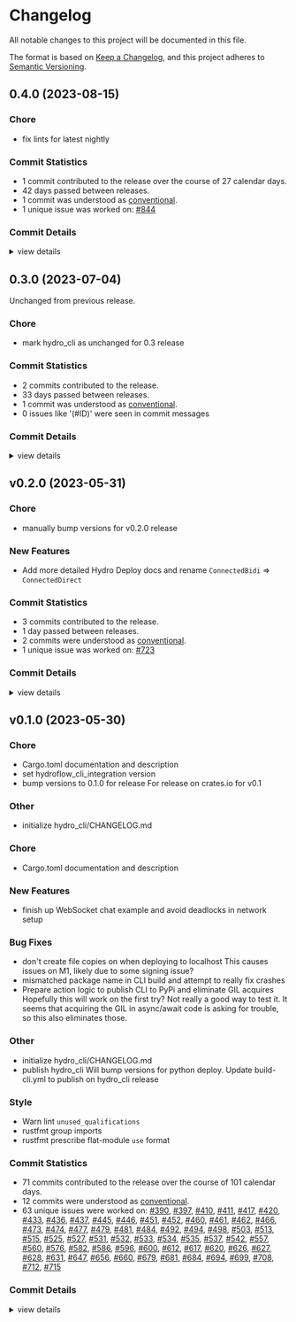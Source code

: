 # Changelog

All notable changes to this project will be documented in this file.

The format is based on [Keep a Changelog](https://keepachangelog.com/en/1.0.0/),
and this project adheres to [Semantic Versioning](https://semver.org/spec/v2.0.0.html).

## 0.4.0 (2023-08-15)

### Chore

 - <csr-id-949db02e9fa9878e1a7176c180d6f44c5cddf052/> fix lints for latest nightly

### Commit Statistics

<csr-read-only-do-not-edit/>

 - 1 commit contributed to the release over the course of 27 calendar days.
 - 42 days passed between releases.
 - 1 commit was understood as [conventional](https://www.conventionalcommits.org).
 - 1 unique issue was worked on: [#844](https://github.com/hydro-project/hydroflow/issues/844)

### Commit Details

<csr-read-only-do-not-edit/>

<details><summary>view details</summary>

 * **[#844](https://github.com/hydro-project/hydroflow/issues/844)**
    - Fix lints for latest nightly ([`949db02`](https://github.com/hydro-project/hydroflow/commit/949db02e9fa9878e1a7176c180d6f44c5cddf052))
</details>

## 0.3.0 (2023-07-04)

<csr-id-4c2cf81411835529b5d7daa35717834e46e28b9b/>

Unchanged from previous release.

### Chore

 - <csr-id-4c2cf81411835529b5d7daa35717834e46e28b9b/> mark hydro_cli as unchanged for 0.3 release

### Commit Statistics

<csr-read-only-do-not-edit/>

 - 2 commits contributed to the release.
 - 33 days passed between releases.
 - 1 commit was understood as [conventional](https://www.conventionalcommits.org).
 - 0 issues like '(#ID)' were seen in commit messages

### Commit Details

<csr-read-only-do-not-edit/>

<details><summary>view details</summary>

 * **Uncategorized**
    - Release hydroflow_cli_integration v0.3.0, hydroflow_lang v0.3.0, hydroflow_datalog_core v0.3.0, hydroflow_datalog v0.3.0, hydroflow_macro v0.3.0, lattices v0.3.0, pusherator v0.0.2, hydroflow v0.3.0, hydro_cli v0.3.0, safety bump 5 crates ([`ec9633e`](https://github.com/hydro-project/hydroflow/commit/ec9633e2e393c2bf106223abeb0b680200fbdf84))
    - Mark hydro_cli as unchanged for 0.3 release ([`4c2cf81`](https://github.com/hydro-project/hydroflow/commit/4c2cf81411835529b5d7daa35717834e46e28b9b))
</details>

## v0.2.0 (2023-05-31)

<csr-id-fd896fbe925fbd8ef1d16be7206ac20ba585081a/>

### Chore

 - <csr-id-fd896fbe925fbd8ef1d16be7206ac20ba585081a/> manually bump versions for v0.2.0 release

### New Features

 - <csr-id-8b2c9f09b1f423ac6d562c29d4ea587578f1c98a/> Add more detailed Hydro Deploy docs and rename `ConnectedBidi` => `ConnectedDirect`

### Commit Statistics

<csr-read-only-do-not-edit/>

 - 3 commits contributed to the release.
 - 1 day passed between releases.
 - 2 commits were understood as [conventional](https://www.conventionalcommits.org).
 - 1 unique issue was worked on: [#723](https://github.com/hydro-project/hydroflow/issues/723)

### Commit Details

<csr-read-only-do-not-edit/>

<details><summary>view details</summary>

 * **[#723](https://github.com/hydro-project/hydroflow/issues/723)**
    - Add more detailed Hydro Deploy docs and rename `ConnectedBidi` => `ConnectedDirect` ([`8b2c9f0`](https://github.com/hydro-project/hydroflow/commit/8b2c9f09b1f423ac6d562c29d4ea587578f1c98a))
 * **Uncategorized**
    - Release hydroflow_lang v0.2.0, hydroflow_datalog_core v0.2.0, hydroflow_datalog v0.2.0, hydroflow_macro v0.2.0, lattices v0.2.0, hydroflow v0.2.0, hydro_cli v0.2.0 ([`ca464c3`](https://github.com/hydro-project/hydroflow/commit/ca464c32322a7ad39eb53e1794777c849aa548a0))
    - Manually bump versions for v0.2.0 release ([`fd896fb`](https://github.com/hydro-project/hydroflow/commit/fd896fbe925fbd8ef1d16be7206ac20ba585081a))
</details>

## v0.1.0 (2023-05-30)

<csr-id-665ad20d996c7873117ff7cccfac22366117d71a/>
<csr-id-382a83c2304eda476d4ff8195a96efebd8dbbcb7/>
<csr-id-52ee8f8e443f0a8b5caf92d2c5f028c00302a79b/>
<csr-id-51a3a9e5f19594a21702d66730d5d1668009b550/>
<csr-id-2bd8517768ff3924b7af274d8d97f126143c4a2a/>
<csr-id-cd0a86d9271d0e3daab59c46f079925f863424e1/>
<csr-id-20a1b2c0cd04a8b495a02ce345db3d48a99ea0e9/>
<csr-id-1eda91a2ef8794711ef037240f15284e8085d863/>
<csr-id-61a1a0509b465ed57003bd0cdfedee8b847a48c8/>
<csr-id-e3ddfb8b47effd03a9bb346811ea360a14ab17b3/>

### Chore

 - <csr-id-665ad20d996c7873117ff7cccfac22366117d71a/> Cargo.toml documentation and description
 - <csr-id-382a83c2304eda476d4ff8195a96efebd8dbbcb7/> set hydroflow_cli_integration version
 - <csr-id-52ee8f8e443f0a8b5caf92d2c5f028c00302a79b/> bump versions to 0.1.0 for release
   For release on crates.io for v0.1

### Other

 - <csr-id-61a1a0509b465ed57003bd0cdfedee8b847a48c8/> initialize hydro_cli/CHANGELOG.md

### Chore

 - <csr-id-e3ddfb8b47effd03a9bb346811ea360a14ab17b3/> Cargo.toml documentation and description

### New Features

 - <csr-id-4536ac6bbcd14a621b5a039d7fe213bff72a8db1/> finish up WebSocket chat example and avoid deadlocks in network setup

### Bug Fixes

 - <csr-id-1c06b3b9ed253aea8c1d2cfd87a1ea77ce550f70/> don't create file copies on when deploying to localhost
   This causes issues on M1, likely due to some signing issue?
 - <csr-id-268f83794d77fbb95f7d3ce7e2439371ccbf8e0c/> mismatched package name in CLI build and attempt to really fix crashes
 - <csr-id-508b00e064427211d6ec6c884af1eb4a602d19b9/> Prepare action logic to publish CLI to PyPi and eliminate GIL acquires
   Hopefully this will work on the first try? Not really a good way to test it. It seems that acquiring the GIL in async/await code is asking for trouble, so this also eliminates those.

### Other

 - <csr-id-51a3a9e5f19594a21702d66730d5d1668009b550/> initialize hydro_cli/CHANGELOG.md
 - <csr-id-2bd8517768ff3924b7af274d8d97f126143c4a2a/> publish hydro_cli
   Will bump versions for python deploy.
   Update build-cli.yml to publish on hydro_cli release

### Style

 - <csr-id-cd0a86d9271d0e3daab59c46f079925f863424e1/> Warn lint `unused_qualifications`
 - <csr-id-20a1b2c0cd04a8b495a02ce345db3d48a99ea0e9/> rustfmt group imports
 - <csr-id-1eda91a2ef8794711ef037240f15284e8085d863/> rustfmt prescribe flat-module `use` format

### Commit Statistics

<csr-read-only-do-not-edit/>

 - 71 commits contributed to the release over the course of 101 calendar days.
 - 12 commits were understood as [conventional](https://www.conventionalcommits.org).
 - 63 unique issues were worked on: [#390](https://github.com/hydro-project/hydroflow/issues/390), [#397](https://github.com/hydro-project/hydroflow/issues/397), [#410](https://github.com/hydro-project/hydroflow/issues/410), [#411](https://github.com/hydro-project/hydroflow/issues/411), [#417](https://github.com/hydro-project/hydroflow/issues/417), [#420](https://github.com/hydro-project/hydroflow/issues/420), [#433](https://github.com/hydro-project/hydroflow/issues/433), [#436](https://github.com/hydro-project/hydroflow/issues/436), [#437](https://github.com/hydro-project/hydroflow/issues/437), [#445](https://github.com/hydro-project/hydroflow/issues/445), [#446](https://github.com/hydro-project/hydroflow/issues/446), [#451](https://github.com/hydro-project/hydroflow/issues/451), [#452](https://github.com/hydro-project/hydroflow/issues/452), [#460](https://github.com/hydro-project/hydroflow/issues/460), [#461](https://github.com/hydro-project/hydroflow/issues/461), [#462](https://github.com/hydro-project/hydroflow/issues/462), [#466](https://github.com/hydro-project/hydroflow/issues/466), [#473](https://github.com/hydro-project/hydroflow/issues/473), [#474](https://github.com/hydro-project/hydroflow/issues/474), [#477](https://github.com/hydro-project/hydroflow/issues/477), [#479](https://github.com/hydro-project/hydroflow/issues/479), [#481](https://github.com/hydro-project/hydroflow/issues/481), [#484](https://github.com/hydro-project/hydroflow/issues/484), [#492](https://github.com/hydro-project/hydroflow/issues/492), [#494](https://github.com/hydro-project/hydroflow/issues/494), [#498](https://github.com/hydro-project/hydroflow/issues/498), [#503](https://github.com/hydro-project/hydroflow/issues/503), [#513](https://github.com/hydro-project/hydroflow/issues/513), [#515](https://github.com/hydro-project/hydroflow/issues/515), [#525](https://github.com/hydro-project/hydroflow/issues/525), [#527](https://github.com/hydro-project/hydroflow/issues/527), [#531](https://github.com/hydro-project/hydroflow/issues/531), [#532](https://github.com/hydro-project/hydroflow/issues/532), [#533](https://github.com/hydro-project/hydroflow/issues/533), [#534](https://github.com/hydro-project/hydroflow/issues/534), [#535](https://github.com/hydro-project/hydroflow/issues/535), [#537](https://github.com/hydro-project/hydroflow/issues/537), [#542](https://github.com/hydro-project/hydroflow/issues/542), [#557](https://github.com/hydro-project/hydroflow/issues/557), [#560](https://github.com/hydro-project/hydroflow/issues/560), [#576](https://github.com/hydro-project/hydroflow/issues/576), [#582](https://github.com/hydro-project/hydroflow/issues/582), [#586](https://github.com/hydro-project/hydroflow/issues/586), [#596](https://github.com/hydro-project/hydroflow/issues/596), [#600](https://github.com/hydro-project/hydroflow/issues/600), [#612](https://github.com/hydro-project/hydroflow/issues/612), [#617](https://github.com/hydro-project/hydroflow/issues/617), [#620](https://github.com/hydro-project/hydroflow/issues/620), [#626](https://github.com/hydro-project/hydroflow/issues/626), [#627](https://github.com/hydro-project/hydroflow/issues/627), [#628](https://github.com/hydro-project/hydroflow/issues/628), [#631](https://github.com/hydro-project/hydroflow/issues/631), [#647](https://github.com/hydro-project/hydroflow/issues/647), [#656](https://github.com/hydro-project/hydroflow/issues/656), [#660](https://github.com/hydro-project/hydroflow/issues/660), [#679](https://github.com/hydro-project/hydroflow/issues/679), [#681](https://github.com/hydro-project/hydroflow/issues/681), [#684](https://github.com/hydro-project/hydroflow/issues/684), [#694](https://github.com/hydro-project/hydroflow/issues/694), [#699](https://github.com/hydro-project/hydroflow/issues/699), [#708](https://github.com/hydro-project/hydroflow/issues/708), [#712](https://github.com/hydro-project/hydroflow/issues/712), [#715](https://github.com/hydro-project/hydroflow/issues/715)

### Commit Details

<csr-read-only-do-not-edit/>

<details><summary>view details</summary>

 * **[#390](https://github.com/hydro-project/hydroflow/issues/390)**
    - Introduce initial Hydro CLI architecture ([`52aa6e0`](https://github.com/hydro-project/hydroflow/commit/52aa6e0e5d5417bc185cf8f1f961c5494b5b5129))
 * **[#397](https://github.com/hydro-project/hydroflow/issues/397)**
    - Add basic support for connecting services with Unix/TCP sockets ([`dbdad61`](https://github.com/hydro-project/hydroflow/commit/dbdad61d43412a44449495b4204e37d5d128c12c))
 * **[#410](https://github.com/hydro-project/hydroflow/issues/410)**
    - Fixup! Initial support for GCP deployments ([`8695b5d`](https://github.com/hydro-project/hydroflow/commit/8695b5de22a03a4f5f06352c216183e9e10c5199))
    - Initial support for GCP deployments ([`f10a54f`](https://github.com/hydro-project/hydroflow/commit/f10a54ff1eee3e71e1c488d5948762171cca3f5b))
 * **[#411](https://github.com/hydro-project/hydroflow/issues/411)**
    - Fix non-unix (windows) build referencing unix sockets ([`5dac7e4`](https://github.com/hydro-project/hydroflow/commit/5dac7e4fcd2022c4fb9538d55f9a793139b98c6f))
 * **[#417](https://github.com/hydro-project/hydroflow/issues/417)**
    - Add API for defining custom services in deployment ([`2fb8871`](https://github.com/hydro-project/hydroflow/commit/2fb88710603948479580aea58f894ab3929280c8))
 * **[#420](https://github.com/hydro-project/hydroflow/issues/420)**
    - Update clap ([`4be709f`](https://github.com/hydro-project/hydroflow/commit/4be709f03acd854d27e551638e31af7ce5b26c0b))
 * **[#433](https://github.com/hydro-project/hydroflow/issues/433)**
    - Package CLI as a Python wheel to simplify distribution ([`b952257`](https://github.com/hydro-project/hydroflow/commit/b95225770b8ab43a414d5f3c41387d6941f45f26))
 * **[#436](https://github.com/hydro-project/hydroflow/issues/436)**
    - Support passing through extra arguments to deployment scripts ([`f40009c`](https://github.com/hydro-project/hydroflow/commit/f40009c2eab949c533ae5fb69fd9433a6b75c686))
 * **[#437](https://github.com/hydro-project/hydroflow/issues/437)**
    - Extract common logic for establishing CLI-configured connections ([`44cce72`](https://github.com/hydro-project/hydroflow/commit/44cce727b4363d1b6e7f73d72e0a3bec7b6ace53))
 * **[#445](https://github.com/hydro-project/hydroflow/issues/445)**
    - Add `demux` operator to Hydro CLI to map node IDs to connections ([`886d00f`](https://github.com/hydro-project/hydroflow/commit/886d00f6694ba926c9e1ff184acb31a5d60cee23))
 * **[#446](https://github.com/hydro-project/hydroflow/issues/446)**
    - Support running example deployment script without CLI ([`4b3233a`](https://github.com/hydro-project/hydroflow/commit/4b3233a3b791cfbde4a7721b6796436ef41233d0))
 * **[#451](https://github.com/hydro-project/hydroflow/issues/451)**
    - Enable local deployments on non-Linux hosts ([`74c8d3d`](https://github.com/hydro-project/hydroflow/commit/74c8d3d1f18c564808c930147e4d31463b80c735))
 * **[#452](https://github.com/hydro-project/hydroflow/issues/452)**
    - Build CLI wheels in CI and minimize CLI dependencies ([`3e33d0c`](https://github.com/hydro-project/hydroflow/commit/3e33d0cf6b068f0567e55462732598f8a4e2da6a))
 * **[#460](https://github.com/hydro-project/hydroflow/issues/460)**
    - Allow specifying args to launch `HydroflowCrate` with ([`3575fd3`](https://github.com/hydro-project/hydroflow/commit/3575fd3dd2b4aa98361cc4f723d590eff4794f5f))
 * **[#461](https://github.com/hydro-project/hydroflow/issues/461)**
    - Support networking topologies that mix local and cloud through SSH tunneling ([`0ec6d88`](https://github.com/hydro-project/hydroflow/commit/0ec6d889469331a212c04f9568136f770f0c973d))
 * **[#462](https://github.com/hydro-project/hydroflow/issues/462)**
    - Directly expose Rust bindings as Python APIs ([`b94413a`](https://github.com/hydro-project/hydroflow/commit/b94413a380007f5f4f710d2c849c412602a8f8c2))
 * **[#466](https://github.com/hydro-project/hydroflow/issues/466)**
    - Add APIs for sending data to a Hydroflow service from Python ([`c2203a1`](https://github.com/hydro-project/hydroflow/commit/c2203a15f0144308365af227f3ca044ae6a7954b))
 * **[#473](https://github.com/hydro-project/hydroflow/issues/473)**
    - Fixup! Add initial VPC configuration API and improve interrupt handling ([`7f21514`](https://github.com/hydro-project/hydroflow/commit/7f21514d2be2d9dd5e877ad5be534c81579367ce))
    - Add initial VPC configuration API and improve interrupt handling ([`c729fc0`](https://github.com/hydro-project/hydroflow/commit/c729fc0fe01ba75b0ba622e9bc68d891c5353e03))
 * **[#474](https://github.com/hydro-project/hydroflow/issues/474)**
    - Extract common SSH host logic into a separate module ([`5cc884e`](https://github.com/hydro-project/hydroflow/commit/5cc884e4063729216990c1793fb412edd60b0c63))
 * **[#477](https://github.com/hydro-project/hydroflow/issues/477)**
    - Properly handle interrupts and fix non-flushing demux ([`00ea017`](https://github.com/hydro-project/hydroflow/commit/00ea017e40b796e7561979efa0921658dfe072fd))
 * **[#479](https://github.com/hydro-project/hydroflow/issues/479)**
    - Allow custom ports to be used as sinks ([`8da15b7`](https://github.com/hydro-project/hydroflow/commit/8da15b7cbd8bdbf960d3ed58b69f98538ccacd2c))
 * **[#481](https://github.com/hydro-project/hydroflow/issues/481)**
    - Display Anyhow traces when using directly using CLI APIs ([`0f19fa4`](https://github.com/hydro-project/hydroflow/commit/0f19fa4ab1c821649e7f400b1842515e83fb4585))
 * **[#484](https://github.com/hydro-project/hydroflow/issues/484)**
    - Add merge API to CLI to have multiple sources for one sink ([`e09b567`](https://github.com/hydro-project/hydroflow/commit/e09b5670795292f66a004f41314c3c4aa7a24eeb))
 * **[#492](https://github.com/hydro-project/hydroflow/issues/492)**
    - Add API to gracefully shutdown services ([`eda517a`](https://github.com/hydro-project/hydroflow/commit/eda517a3435093830135a9f0384bfae1de5c853e))
 * **[#494](https://github.com/hydro-project/hydroflow/issues/494)**
    - Fixup! Add initial VPC configuration API and improve interrupt handling ([`7f21514`](https://github.com/hydro-project/hydroflow/commit/7f21514d2be2d9dd5e877ad5be534c81579367ce))
 * **[#498](https://github.com/hydro-project/hydroflow/issues/498)**
    - Add API to get CLI connection config as JSON ([`323e0f0`](https://github.com/hydro-project/hydroflow/commit/323e0f0afd73b66f321b2e88498627e76a186a4e))
 * **[#503](https://github.com/hydro-project/hydroflow/issues/503)**
    - Allow redeployment in CLI with updated services and hosts ([`967df05`](https://github.com/hydro-project/hydroflow/commit/967df05e7ec97201cdc602316bd99c03b541b5d4))
 * **[#513](https://github.com/hydro-project/hydroflow/issues/513)**
    - Add `hydro.null` API to connect no-op sources and sinks ([`9b2a4a6`](https://github.com/hydro-project/hydroflow/commit/9b2a4a690798d2a976221901fa25a908b7600f52))
 * **[#515](https://github.com/hydro-project/hydroflow/issues/515)**
    - Initial TopoloTree actor implementation for binary tree ([`e9fcc24`](https://github.com/hydro-project/hydroflow/commit/e9fcc24761b676f7f0796767d6f910eaad1ee9b4))
 * **[#525](https://github.com/hydro-project/hydroflow/issues/525)**
    - Add `existing` parameter to `GCPNetwork` to use existing VPCs ([`33249e4`](https://github.com/hydro-project/hydroflow/commit/33249e4517e8ca3735a0949957ef9b43c55ff947))
 * **[#527](https://github.com/hydro-project/hydroflow/issues/527)**
    - Actually return a `GCPComputeEngineHost` when creating one ([`0eef370`](https://github.com/hydro-project/hydroflow/commit/0eef370485b9904185f846a553c94accc0a91118))
 * **[#531](https://github.com/hydro-project/hydroflow/issues/531)**
    - Provision hosts even if they are not being used by a service ([`abdf61d`](https://github.com/hydro-project/hydroflow/commit/abdf61d8982e83262e8a452214936c0f9d90e456))
 * **[#532](https://github.com/hydro-project/hydroflow/issues/532)**
    - Generalize null source support into `SourcePath` abstraction ([`835ba3b`](https://github.com/hydro-project/hydroflow/commit/835ba3bdaf553dad8261b89087e0ab45f017325b))
 * **[#533](https://github.com/hydro-project/hydroflow/issues/533)**
    - Add `hydro.mux` operator and initial API tests ([`c25272b`](https://github.com/hydro-project/hydroflow/commit/c25272b90f8cc5ec7614caa29f0be889d2220510))
 * **[#534](https://github.com/hydro-project/hydroflow/issues/534)**
    - Allow specifying the user to sign in as on a GCP machine ([`ad1609d`](https://github.com/hydro-project/hydroflow/commit/ad1609d0c9a700ada5678a8df05694ff9606c54c))
 * **[#535](https://github.com/hydro-project/hydroflow/issues/535)**
    - Ignore GCP port requests for ports that have already been allocated ([`c948ab8`](https://github.com/hydro-project/hydroflow/commit/c948ab8aaad2204b277eb80752529283351536d6))
 * **[#537](https://github.com/hydro-project/hydroflow/issues/537)**
    - Use the correct user account ([`86135f4`](https://github.com/hydro-project/hydroflow/commit/86135f4efa3375e3ce527f40f05474d7011c1487))
 * **[#542](https://github.com/hydro-project/hydroflow/issues/542)**
    - Avoid deadlock in port loading when a service connects to itself ([`559f115`](https://github.com/hydro-project/hydroflow/commit/559f1154cb4b84b7b4cd3963c2d212e2bc05d524))
 * **[#557](https://github.com/hydro-project/hydroflow/issues/557)**
    - Have Python drive CLI cancellations to support interrupting loops ([`f3e57c9`](https://github.com/hydro-project/hydroflow/commit/f3e57c9ff7df36e24419aab9d6a957a11b5ab7cb))
 * **[#560](https://github.com/hydro-project/hydroflow/issues/560)**
    - Refactor `hydro.mux` to `source.tagged(id)` and support connections where the tagged source is the server ([`3f0ecc9`](https://github.com/hydro-project/hydroflow/commit/3f0ecc92abed7a0c95c04255adcc6d39c0767703))
 * **[#576](https://github.com/hydro-project/hydroflow/issues/576)**
    - Add classic counter CRDT benchmark to compare against ([`2f3bf04`](https://github.com/hydro-project/hydroflow/commit/2f3bf04ab33768b04d44f3f58907f958d4cd8dc8))
 * **[#582](https://github.com/hydro-project/hydroflow/issues/582)**
    - Add a global cache for Cargo builds initiated by the CLI ([`83c1df7`](https://github.com/hydro-project/hydroflow/commit/83c1df792d0dbb1d89fd9383ea284ca3ff167778))
 * **[#586](https://github.com/hydro-project/hydroflow/issues/586)**
    - Bump pinned nightly and fix build failures on latest nightly ([`84a831e`](https://github.com/hydro-project/hydroflow/commit/84a831efca6eddac20bac140c9c67bf4ab2d5cf8))
 * **[#596](https://github.com/hydro-project/hydroflow/issues/596)**
    - Improve CLI interrupt handling when subtasks are spawned ([`93fb340`](https://github.com/hydro-project/hydroflow/commit/93fb34040b12a74d246729e37bb6a3bd9924b807))
 * **[#600](https://github.com/hydro-project/hydroflow/issues/600)**
    - Display rich progress for deployment tasks in console ([`467e2fb`](https://github.com/hydro-project/hydroflow/commit/467e2fb719fb101e1c706814c07ebfc43f324eec))
 * **[#612](https://github.com/hydro-project/hydroflow/issues/612)**
    - Fix lints on windows ([`2f8d3e2`](https://github.com/hydro-project/hydroflow/commit/2f8d3e212f4d60d908e733d1b1f1348501596df8))
 * **[#617](https://github.com/hydro-project/hydroflow/issues/617)**
    - Update `Cargo.toml`s for publishing ([`a78ff9a`](https://github.com/hydro-project/hydroflow/commit/a78ff9aace6771787c2b72aad83be6ad8d49a828))
 * **[#620](https://github.com/hydro-project/hydroflow/issues/620)**
    - Replace using `cargo` as a library to shell out with `cargo-metadata` instead ([`5f2e8f3`](https://github.com/hydro-project/hydroflow/commit/5f2e8f3abffec38ba99afeb60969788e16e2f4ff))
 * **[#626](https://github.com/hydro-project/hydroflow/issues/626)**
    - Print logs from services with a prefix identifying the service ([`79dda6a`](https://github.com/hydro-project/hydroflow/commit/79dda6ab463f51c0c3e1c932cba0f45ef95a4f78))
 * **[#627](https://github.com/hydro-project/hydroflow/issues/627)**
    - Display cargo build status formatted next to a progress bar ([`5cbe43a`](https://github.com/hydro-project/hydroflow/commit/5cbe43a44e9e118eaf790886bef8409cd6b211ee))
 * **[#628](https://github.com/hydro-project/hydroflow/issues/628)**
    - Handle Terraform printing a log about reading existing resources ([`6bf7b71`](https://github.com/hydro-project/hydroflow/commit/6bf7b7182cfe137cfda3164898b461e5e5602ae7))
 * **[#631](https://github.com/hydro-project/hydroflow/issues/631)**
    - Avoid clobbering Rust errors with the progress bar ([`6f3cf4b`](https://github.com/hydro-project/hydroflow/commit/6f3cf4bcff4de658e9a4d80180748aefe393a0bb))
 * **[#647](https://github.com/hydro-project/hydroflow/issues/647)**
    - Fix Hydro CLI builds failing due to breaking Maturin change ([`ffee23f`](https://github.com/hydro-project/hydroflow/commit/ffee23f33a77e54a7ab6af3a678f95ed35f0b4eb))
 * **[#656](https://github.com/hydro-project/hydroflow/issues/656)**
    - Add WebSocket with CLI example and simplify init API ([`1015980`](https://github.com/hydro-project/hydroflow/commit/1015980ed995634ff8735e4daf33796e73bab563))
 * **[#660](https://github.com/hydro-project/hydroflow/issues/660)**
    - Warn lint `unused_qualifications` ([`cd0a86d`](https://github.com/hydro-project/hydroflow/commit/cd0a86d9271d0e3daab59c46f079925f863424e1))
    - Rustfmt group imports ([`20a1b2c`](https://github.com/hydro-project/hydroflow/commit/20a1b2c0cd04a8b495a02ce345db3d48a99ea0e9))
    - Rustfmt prescribe flat-module `use` format ([`1eda91a`](https://github.com/hydro-project/hydroflow/commit/1eda91a2ef8794711ef037240f15284e8085d863))
 * **[#679](https://github.com/hydro-project/hydroflow/issues/679)**
    - Only load converters helper module once in the CLI ([`860d74f`](https://github.com/hydro-project/hydroflow/commit/860d74fcab8525397eb630b14ca7c6619fcef1f4))
 * **[#681](https://github.com/hydro-project/hydroflow/issues/681)**
    - Migrate playground to new docs site ([`4d16bd2`](https://github.com/hydro-project/hydroflow/commit/4d16bd218104e1abcc1e1210942b0ec5b63301d0))
 * **[#684](https://github.com/hydro-project/hydroflow/issues/684)**
    - Bump versions to 0.1.0 for release ([`52ee8f8`](https://github.com/hydro-project/hydroflow/commit/52ee8f8e443f0a8b5caf92d2c5f028c00302a79b))
 * **[#694](https://github.com/hydro-project/hydroflow/issues/694)**
    - Prepare action logic to publish CLI to PyPi and eliminate GIL acquires ([`508b00e`](https://github.com/hydro-project/hydroflow/commit/508b00e064427211d6ec6c884af1eb4a602d19b9))
 * **[#699](https://github.com/hydro-project/hydroflow/issues/699)**
    - Mismatched package name in CLI build and attempt to really fix crashes ([`268f837`](https://github.com/hydro-project/hydroflow/commit/268f83794d77fbb95f7d3ce7e2439371ccbf8e0c))
 * **[#708](https://github.com/hydro-project/hydroflow/issues/708)**
    - Finish up WebSocket chat example and avoid deadlocks in network setup ([`4536ac6`](https://github.com/hydro-project/hydroflow/commit/4536ac6bbcd14a621b5a039d7fe213bff72a8db1))
 * **[#712](https://github.com/hydro-project/hydroflow/issues/712)**
    - Publish hydro_cli ([`2bd8517`](https://github.com/hydro-project/hydroflow/commit/2bd8517768ff3924b7af274d8d97f126143c4a2a))
 * **[#715](https://github.com/hydro-project/hydroflow/issues/715)**
    - Don't create file copies on when deploying to localhost ([`1c06b3b`](https://github.com/hydro-project/hydroflow/commit/1c06b3b9ed253aea8c1d2cfd87a1ea77ce550f70))
 * **Uncategorized**
    - Release hydro_cli v0.1.0 ([`5d48544`](https://github.com/hydro-project/hydroflow/commit/5d485442691f878ae6835f631ae13ff856fd941c))
    - Cargo.toml documentation and description ([`e3ddfb8`](https://github.com/hydro-project/hydroflow/commit/e3ddfb8b47effd03a9bb346811ea360a14ab17b3))
    - Initialize hydro_cli/CHANGELOG.md ([`61a1a05`](https://github.com/hydro-project/hydroflow/commit/61a1a0509b465ed57003bd0cdfedee8b847a48c8))
    - Set hydroflow_cli_integration version ([`382a83c`](https://github.com/hydro-project/hydroflow/commit/382a83c2304eda476d4ff8195a96efebd8dbbcb7))
    - Update pinned nightly rust version 2023-04-18 ([`6ced3c1`](https://github.com/hydro-project/hydroflow/commit/6ced3c177969dec3d3e3cf5938ab3973c1d1239b))
</details>

